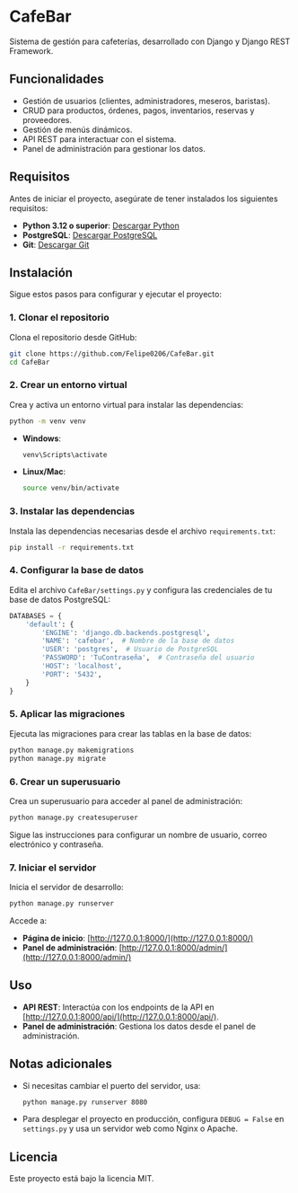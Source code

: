 # CafeBar

Sistema de gestión para cafeterías, desarrollado con Django y Django REST Framework.

## Funcionalidades
- Gestión de usuarios (clientes, administradores, meseros, baristas).
- CRUD para productos, órdenes, pagos, inventarios, reservas y proveedores.
- Gestión de menús dinámicos.
- API REST para interactuar con el sistema.
- Panel de administración para gestionar los datos.

## Requisitos
Antes de iniciar el proyecto, asegúrate de tener instalados los siguientes requisitos:
- **Python 3.12 o superior**: [Descargar Python](https://www.python.org/downloads/)
- **PostgreSQL**: [Descargar PostgreSQL](https://www.postgresql.org/download/)
- **Git**: [Descargar Git](https://git-scm.com/downloads)

## Instalación
Sigue estos pasos para configurar y ejecutar el proyecto:

### 1. Clonar el repositorio
Clona el repositorio desde GitHub:
```bash
git clone https://github.com/Felipe0206/CafeBar.git
cd CafeBar
```

### 2. Crear un entorno virtual
Crea y activa un entorno virtual para instalar las dependencias:
```bash
python -m venv venv
```
- **Windows**:
  ```bash
  venv\Scripts\activate
  ```
- **Linux/Mac**:
  ```bash
  source venv/bin/activate
  ```

### 3. Instalar las dependencias
Instala las dependencias necesarias desde el archivo `requirements.txt`:
```bash
pip install -r requirements.txt
```

### 4. Configurar la base de datos
Edita el archivo `CafeBar/settings.py` y configura las credenciales de tu base de datos PostgreSQL:
```python
DATABASES = {
    'default': {
        'ENGINE': 'django.db.backends.postgresql',
        'NAME': 'cafebar',  # Nombre de la base de datos
        'USER': 'postgres',  # Usuario de PostgreSQL
        'PASSWORD': 'TuContraseña',  # Contraseña del usuario
        'HOST': 'localhost',
        'PORT': '5432',
    }
}
```

### 5. Aplicar las migraciones
Ejecuta las migraciones para crear las tablas en la base de datos:
```bash
python manage.py makemigrations
python manage.py migrate
```

### 6. Crear un superusuario
Crea un superusuario para acceder al panel de administración:
```bash
python manage.py createsuperuser
```
Sigue las instrucciones para configurar un nombre de usuario, correo electrónico y contraseña.

### 7. Iniciar el servidor
Inicia el servidor de desarrollo:
```bash
python manage.py runserver
```

Accede a:
- **Página de inicio**: [http://127.0.0.1:8000/](http://127.0.0.1:8000/)
- **Panel de administración**: [http://127.0.0.1:8000/admin/](http://127.0.0.1:8000/admin/)

## Uso
- **API REST**: Interactúa con los endpoints de la API en [http://127.0.0.1:8000/api/](http://127.0.0.1:8000/api/).
- **Panel de administración**: Gestiona los datos desde el panel de administración.

## Notas adicionales
- Si necesitas cambiar el puerto del servidor, usa:
  ```bash
  python manage.py runserver 8080
  ```
- Para desplegar el proyecto en producción, configura `DEBUG = False` en `settings.py` y usa un servidor web como Nginx o Apache.

## Licencia
Este proyecto está bajo la licencia MIT.
